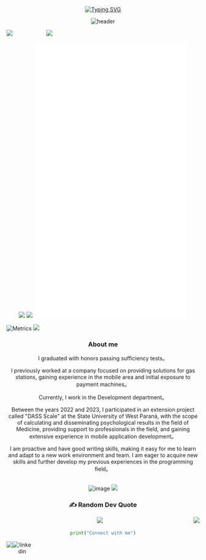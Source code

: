 
<div align="center">
 
[![Typing SVG](https://readme-typing-svg.herokuapp.com?size=25&duration=2500&color=2DD5E8&vCenter=true&width=200&height=40&lines=Hi+there+%F0%9F%91%8B%F0%9F%8F%BB;I'm+falchi)](https://git.io/typing-svg)
  
  ![header](https://capsule-render.vercel.app/api?type=waving&color=2DD5E8&height=300&section=header&text=I%20mainly%20use%20Golang,%20Flutter,%20Java%20and%20TypeScript.&fontSize=36&fontColor=ffffff)


  
</div>
<img src="https://user-images.githubusercontent.com/73097560/115834477-dbab4500-a447-11eb-908a-139a6edaec5c.gif">

<img align='right' src='https://counter.seku.su/c302?' width='400px'>


<p align="center">
  <img src='https://counter.seku.su/cmoe?name=falchi' width="400px">
  <img src="https://github-readme-stats.vercel.app/api?username=falchizao&hide_border=true&show_icons=true&count_private=true&bg_color=90,3f9eff90,f687ff90&title_color=fff&text_color=fff&icon_color=f687ff&border_radius=0" width="400px"/>
   <img width="400px" src="./github-metrics.svg" />
</p>
<img src="https://metrics.lecoq.io/falchizao?template=classic&languages=1&base=header%2C%20activity%2C%20community%2C%20repositories%2C%20metadata&base.indepth=false&base.hireable=false&base.skip=false&languages=false&languages.limit=8&languages.threshold=0%25&languages.other=false&languages.colors=github&languages.sections=most-used&languages.indepth=false&languages.analysis.timeout=15&languages.categories=markup%2C%20programming&languages.recent.categories=markup%2C%20programming&languages.recent.load=300&languages.recent.days=14&config.timezone=Asia%2FShanghai&config.display=large" alt="Metrics">
<img src="https://user-images.githubusercontent.com/73097560/115834477-dbab4500-a447-11eb-908a-139a6edaec5c.gif">

<div align="center">
  
  <h3>About me</h3>
  
I graduated with honors passing sufficiency tests。

I previously worked at a company focused on providing solutions for gas stations, gaining experience in the mobile area and initial exposure to payment machines。

Currently, I work in the Development department。

Between the years 2022 and 2023, I participated in an extension project called "DASS Scale" at the State University of West Paraná, with the scope of calculating and disseminating psychological results in the field of Medicine, providing support to professionals in the field, and gaining extensive experience in mobile application development。

I am proactive and have good writing skills, making it easy for me to learn and adapt to a new work environment and team. I am eager to acquire new skills and further develop my previous experiences in the programming field。<br><br>


![image](https://github.com/Falchizao/Falchizao/assets/80293325/456d237a-3b59-4290-9b6b-c650d90912fd)
<img src="https://user-images.githubusercontent.com/73097560/115834477-dbab4500-a447-11eb-908a-139a6edaec5c.gif">



<div align="center">


  
### ✍️ Random Dev Quote
![](https://quotes-github-readme.vercel.app/api?type=horizontal&theme=radical)
<img src="https://weather-icon.journeyad.repl.co/@rio?v=1" align="right"> 
</div>

```python
print("Connect with me")
```

<div align="center"> 
 <img  align="left" src="https://osu-sig.vercel.app/card?user=falchi&mode=std&lang=en&blur=6&round_avatar=true&animation=true&hue=130&flop=true" />
  <a href="https://www.linkedin.com/in/falchizao/" target="blank"><img align="left" src="https://user-images.githubusercontent.com/88904952/234979284-68c11d7f-1acc-4f0c-ac78-044e1037d7b0.png" alt="linkedin" height="50" width="50" /></a>
</div>








